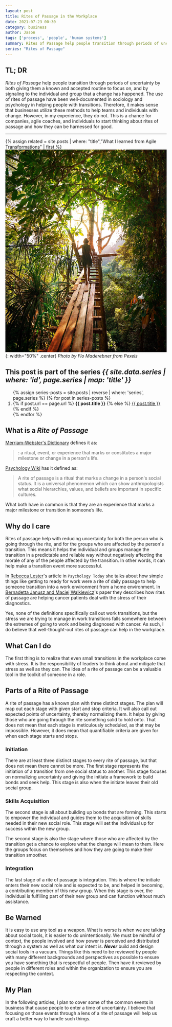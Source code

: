 ```yaml
---
layout: post
title: Rites of Passage in the Workplace
date: 2021-07-23 00:30
category: business
author: Jason
tags: ['process', 'people', 'human systems']
summary: Rites of Passage help people transition through periods of uncertainty by both giving them a known and accepted routine to focus on, and by signaling to the individual and group that a change has happened. The use of rites of passage have been well-documented in sociology and psychology in helping people with transitions. Therefore, it makes sense that businesses utilize these methods to help teams and individuals with change. However, in my experience, they do not. This is a chance for companies, agile coaches, and individuals to start thinking about rites of passage and how they can be harnessed for good.
series: "Rites of Passage"
---
```


## TL; DR

_Rites of Passage_ help people transition through periods of uncertainty by both giving them a known and accepted routine to focus on, and by signaling to the individual and group that a change has happened. The use of rites of passage have been well-documented in sociology and psychology in helping people with transitions. Therefore, it makes sense that businesses utilize these methods to help teams and individuals with change. However, in my experience, they do not. This is a chance for companies, agile coaches, and individuals to start thinking about rites of passage and how they can be harnessed for good.

---

{% assign related = site.posts | where: "title","What I learned from Agile Transformations" | first %}
![Woman on wooden bridge in forest](/assets/img/posts/2021/07/pexels-flo-maderebner-238631.jpg){: width="50%" .center}
_Photo by Flo Maderebner from Pexels_

<aside class="series">
  <h2>This post is part of the series <em>{{ site.data.series | where: 'id', page.series | map: 'title' }}</em></h2>
  <ol>
    {% assign series-posts = site.posts | reverse | where: 'series', page.series %}
    {% for post in series-posts %}
    <li>
      {% if post.url == page.url %}
      <strong>{{ post.title }}</strong>
      {% else %}
      <a href="{{ site.baseurl }}{{ post.url }}">{{ post.title }}</a>
      {% endif %}
    </li>
    {% endfor %}
  </ol>
</aside>

## What is a _Rite of Passage_
 
[Merriam-Webster's Dictionary](https://www.merriam-webster.com/dictionary/rite%20of%20passage) defines it as:

> : a ritual, event, or experience that marks or constitutes a major milestone or change in a person's life.

[Psychology Wiki](https://psychology.wikia.org/wiki/Rites_of_passage) has it defined as:

> A rite of passage is a ritual that marks a change in a person's social status. It is a universal phenomenon which can show anthropologists what social hierarchies, values, and beliefs are important in specific cultures.

What both have in common is that they are an experience that marks a major milestone or transition in someone’s life.

## Why do I care

Rites of passage help with reducing uncertainty for both the person who is going through the rite, and for the groups who are affected by the person's transition. This means it helps the individual and groups manage the transition in a predictable and reliable way without negatively affecting the morale of any of the people affected by the transition. In other words, it can help make a transition event more successful.

In [Rebecca Lester](https://www.psychologytoday.com/us/blog/anthropology-in-mind/202005/the-importance-ritual)'s article in `Psychology Today` she talks about how simple things like getting to ready for work were a rite of daily passage to help someone transition into a work environment from a home environment. In [Bernadetta Janusz and Maciej Walkiewicz](https://www.ncbi.nlm.nih.gov/pmc/articles/PMC6105198/)'s paper they describes how rites of passage are helping cancer patients deal with the stress of their diagnostics.

Yes, none of the definitions specifically call out work transitions, but the stress we are trying to manage in work transitions falls somewhere between the extremes of going to work and being diagnosed with cancer. As such, I do believe that well-thought-out rites of passage can help in the workplace.

## What Can I do

The first thing is to realize that even small transitions in the workplace come with stress. It is the responsibility of leaders to think about and mitigate that stress as well as they can. The idea of a rite of passage can be a valuable tool in the toolkit of someone in a role.

## Parts of a Rite of Passage

A rite of passage has a known plan with three distinct stages. The plan will map out each stage with given start and stop criteria. It will also call out expected points of uncertainty, thereby normalizing them. It helps by giving those who are going through the rite something solid to hold onto. That does not mean that each stage is meticulously scheduled, as that may be impossible. However, it does mean that quantifiable criteria are given for when each stage starts and stops.

### Initiation
There are at least three distinct stages to every rite of passage, but that does not mean there cannot be more. The first stage represents the initiation of a transition from one social status to another. This stage focuses on normalizing uncertainty and giving the initiate a framework to build bonds and seek help. This stage is also when the initiate leaves their old social group.

### Skills Acquisition
The second stage is all about building up bonds that are forming. This starts to empower the individual and guides them to the acquisition of skills needed in their new social role. This stage will set the individual up for success within the new group.

The second stage is also the stage where those who are affected by the transition get a chance to explore what the change will mean to them. Here the groups focus on themselves and how they are going to make their transition smoother.

### Integration

The last stage of a rite of passage is integration. This is where the initiate enters their new social role and is expected to be, and helped in becoming, a contributing member of this new group. When this stage is over, the individual is fulfilling part of their new group and can function without much assistance.

## Be Warned

It is easy to use any tool as a weapon. What is worse is when we are talking about social tools, it is easier to do unintentionally. We must be mindful of context, the people involved and how power is perceived and distributed through a system as well as what our intent is. **_Never_** build and design social tools in a vacuum. Things like this need to be reviewed by people with many different backgrounds and perspectives as possible to ensure you have something that is respectful of people. Then have it reviewed by people in different roles and within the organization to ensure you are respecting the context.

## My Plan

In the following articles, I plan to cover some of the common events in business that cause people to enter a time of uncertainty. I believe that focusing on those events through a lens of a rite of passage will help us craft a better way to handle such things.